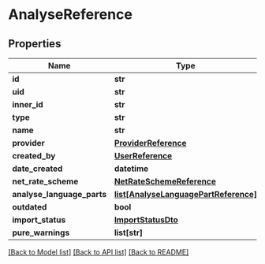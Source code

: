 # AnalyseReference

## Properties
Name | Type | Description | Notes
------------ | ------------- | ------------- | -------------
**id** | **str** |  | [optional] 
**uid** | **str** |  | [optional] 
**inner_id** | **str** |  | [optional] 
**type** | **str** |  | [optional] 
**name** | **str** |  | [optional] 
**provider** | [**ProviderReference**](ProviderReference.md) |  | [optional] 
**created_by** | [**UserReference**](UserReference.md) |  | [optional] 
**date_created** | **datetime** |  | [optional] 
**net_rate_scheme** | [**NetRateSchemeReference**](NetRateSchemeReference.md) |  | [optional] 
**analyse_language_parts** | [**list[AnalyseLanguagePartReference]**](AnalyseLanguagePartReference.md) |  | [optional] 
**outdated** | **bool** |  | [optional] 
**import_status** | [**ImportStatusDto**](ImportStatusDto.md) |  | [optional] 
**pure_warnings** | **list[str]** |  | [optional] 

[[Back to Model list]](../README.md#documentation-for-models) [[Back to API list]](../README.md#documentation-for-api-endpoints) [[Back to README]](../README.md)

